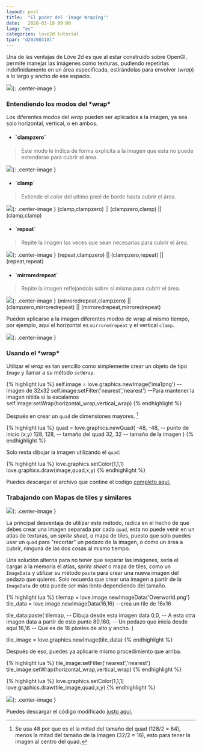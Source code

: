 ```yaml
---
layout: post
title:  "El poder del 'Image Wraping'"
date:   2020-03-18 09:00
lang: "es"
categories: love2d tutorial
tpar: "d20200318l"
---
```


Una de las ventajas de Löve 2d es que al estar construido sobre OpenGl, permite manejar las imágenes como texturas, pudiendo repetirlas indefinidamente en un área especificada, estirándolas para envolver (*wrap*) a lo largo y ancho de ese espacio.

![](/assets/t_wrap/wrap.gif){: .center-image }

<h3>Entendiendo los modos del *wrap*</h3>

Los diferentes modos del *wrap* pueden ser aplicados a la imagen, ya sea solo horizontal, vertical, o en ambos.
* <h4>`clampzero`</h4>

> Este modo le indica de forma explicita a la imagen que esta no puede extenderse para cubrir el área.

![](/assets/t_wrap/ima1.png){: .center-image }

* <h4>`clamp`</h4>

> Extiende el color del ultimo píxel de borde hasta cubrir el área.

![](/assets/t_wrap/clamp.png){: .center-image }
(clamp,clampzero) || (clampzero,clamp) || (clamp,clamp)

* <h4>`repeat`</h4> 

> Repite la imagen las veces que sean necesarias para cubrir el área.

![](/assets/t_wrap/repeat.png){: .center-image }
(repeat,clampzero) || (clampzero,repeat) || (repeat,repeat)

* <h4>`mirroredrepeat`</h4>

> Repite la imagen reflejandola sobre si misma para cubrir el área.

![](/assets/t_wrap/mirroredrepeat.png){: .center-image }
(mirroredrepeat,clampzero) || (clampzero,mirroredrepeat) || (mirroredrepeat,mirroredrepeat)

Pueden aplicarse a la imagen diferentes modos de wrap al mismo tiempo, por ejemplo, aquí el horizontal es `mirroredrepeat` y el vertical `clamp`.

![](/assets/t_wrap/mix.png){: .center-image }

<h3>Usando el *wrap*</h3>

Utilizar el *wrap* es tan sencillo como simplemente crear un objeto de tipo `Image` y llamar a su método `setWrap`.

{% highlight lua %}
self.image = love.graphics.newImage('ima1png') --imagen de 32x32
self.image:setFilter('nearest','nearest') --Para mantener la imagen nitida si la escalamos
self.image:setWrap(horizontal_wrap,vertical_wrap)
{% endhighlight %}

Después en crear un `quad` de dimensiones mayores. [^1]

{% highlight lua %}
quad = love.graphics.newQuad(
    -48, -48, -- punto de inicio (x,y)
    128, 128, -- tamaño del quad
     32,  32  -- tamaño de la imagen
     )
{% endhighlight %}

Solo resta dibujar la imagen utilizando el `quad`:

{% highlight lua %}
love.graphics.setColor(1,1,1)
love.graphics.draw(image,quad,x,y)
{% endhighlight %}

Puedes descargar el archivo que contine el codigo [completo aquí.](/assets/t_wrap/wrap.zip)

<h3>Trabajando con Mapas de tiles y similares</h3>

![](/assets/t_wrap/Overworld.png){: .center-image }

La principal desventaja de utilizar este método, radica en el hecho de que debes crear una imagen separada por cada `quad`, esta no puede venir en un atlas de texturas, un *sprite sheet*, o mapa de tiles, puesto que solo puedes usar un `quad` para "recortar" un pedazo de la imagen, o como un área a cubrir, ninguna de las dos cosas al mismo tiempo.

Una solución alterna para no tener que separar las imágenes, seria el cargar a la memoria el atlas, *sprite sheet* o mapa de tiles, como un `ImageData` y utilizar su método `paste` para crear una nueva imagen del pedazo que quieres. Solo recuerda que crear una imagen a partir de la `ImageData` de otra puede ser más lento dependiendo del tamaño.

{% highlight lua %}
tilemap = love.image.newImageData('Overworld.png')
tile_data = love.image.newImageData(16,16) --crea un tile de 16x16

tile_data:paste(
    tilemap, -- Dibuja desde esta imagen data
    0,0,     -- A esta otra imagen data  a partir de este punto
    80,160,  -- Un pedazo que inicia desde aquí
    16,16    -- Que es de 16 píxeles de alto y ancho.
    )
    
tile_image = love.graphics.newImage(tile_data)
{% endhighlight %}

Después de eso, puedes ya aplicarle mismo procedimiento que arriba.

{% highlight lua %}
tile_image:setFilter('nearest','nearest')
tile_image:setWrap(horizontal_wrap,vertical_wrap) 
{% endhighlight %}

{% highlight lua %}
love.graphics.setColor(1,1,1)
love.graphics.draw(tile_image,quad,x,y)
{% endhighlight %}

![](/assets/t_wrap/wrap_tile.gif){: .center-image }


Puedes descargar el código modificado [justo aquí.](/assets/t_wrap/wrap_tile.zip)

[^1]:Se usa 48 por que es el la mitad del tamaño del quad (128/2 = 64), menos  la mitad del tamaño de la imagen (32/2 = 16), esto para tener la imagen al centro del quad.
